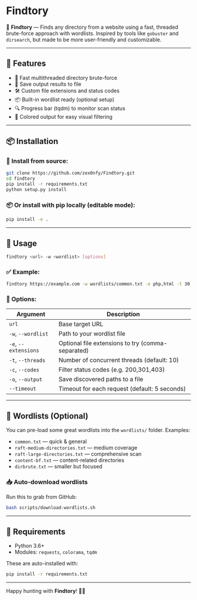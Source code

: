 # Findtory

🎯 **Findtory** — Finds any directory from a website using a fast, threaded brute-force approach with wordlists. Inspired by tools like `gobuster` and `dirsearch`, but made to be more user-friendly and customizable.

---

## 🧩 Features

* 🚀 Fast multithreaded directory brute-force
* 🧾 Save output results to file
* 🛠️ Custom file extensions and status codes
* 📦 Built-in wordlist ready (optional setup)
* 🔍 Progress bar (tqdm) to monitor scan status
* 🎨 Colored output for easy visual filtering

---

## 📦 Installation

### 🔧 Install from source:

```bash
git clone https://github.com/zex0nfy/Findtory.git
cd findtory
pip install -r requirements.txt
python setup.py install
```

### 📦 Or install with pip locally (editable mode):

```bash
pip install -e .
```

---

## 🚀 Usage

```bash
findtory <url> -w <wordlist> [options]
```

### ✅ Example:

```bash
findtory https://example.com -w wordlists/common.txt -e php,html -t 30 -c 200,403 -o result.txt
```

### 🔧 Options:

| Argument             | Description                                       |
| -------------------- | ------------------------------------------------- |
| `url`                | Base target URL                                   |
| `-w`, `--wordlist`   | Path to your wordlist file                        |
| `-e`, `--extensions` | Optional file extensions to try (comma-separated) |
| `-t`, `--threads`    | Number of concurrent threads (default: 10)        |
| `-c`, `--codes`      | Filter status codes (e.g. 200,301,403)            |
| `-o`, `--output`     | Save discovered paths to a file                   |
| `--timeout`          | Timeout for each request (default: 5 seconds)     |

---

## 📁 Wordlists (Optional)

You can pre-load some great wordlists into the `wordlists/` folder. Examples:

* `common.txt` — quick & general
* `raft-medium-directories.txt` — medium coverage
* `raft-large-directories.txt` — comprehensive scan
* `content-bf.txt` — content-related directories
* `dirbrute.txt` — smaller but focused

### 📥 Auto-download wordlists

Run this to grab from GitHub:

```bash
bash scripts/download-wordlists.sh
```

---

## 🧪 Requirements

* Python 3.6+
* Modules: `requests`, `colorama`, `tqdm`

These are auto-installed with:

```bash
pip install -r requirements.txt
```

---

Happy hunting with **Findtory**! 🕵️‍♂️
